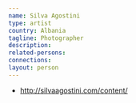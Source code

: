 ```yaml
---
name: Silva Agostini
type: artist
country: Albania
tagline: Photographer
description:
related-persons:
connections:
layout: person
---
```

* <http://silvaagostini.com/content/>
